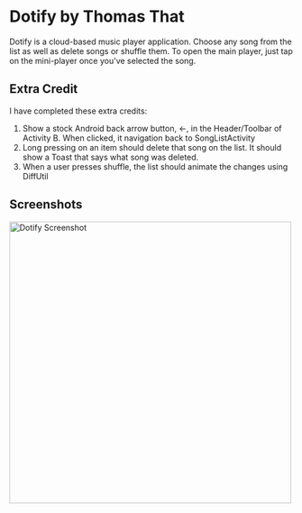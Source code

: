 # Dotify by Thomas That

Dotify is a cloud-based music player application. Choose any song from the list as well as delete songs or shuffle them. To open the main player, just tap on the mini-player once you've selected the song.

## Extra Credit

I have completed these extra credits:
1. Show a stock Android back arrow button, ←, in the Header/Toolbar of Activity B. When clicked, it navigation back to SongListActivity
2. Long pressing on an item should delete that song on the list. It should show a Toast that says what song was deleted.
3. When a user presses shuffle, the list should animate the changes using DiffUtil

## Screenshots

<image alt="Dotify Screenshot" src="./Screenshot/app_screenshot_2.png" height="500" />